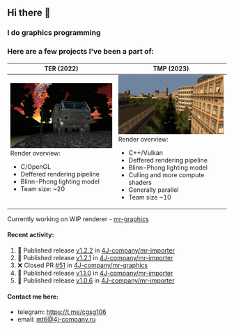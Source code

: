 ## Hi there 👋
### I do graphics programming
### Here are a few projects I've been a part of:  

TER (2022)            |  TMP (2023)
-------------------------|-------------------------
![](images/ter_screenshot_00_upscaled.webp) Render overview: <br><ul><li> C/OpenGL <li> Deffered rendering pipeline <li> Blinn-Phong lighting model <li> Team size: ~20 | ![](images/tmp_screenshot_01_upscaled.webp) Render overview: <br><ul><li> C++/Vulkan <li> Deffered rendering pipeline <li> Blinn-Phong lighting model <li> Culling and more compute shaders <li> Generally parallel <li> Team size ~10

Currently working on WIP renderer - [mr-graphics](https://github.com/4J-company/mr-graphics)  

#### Recent activity:
<!--START_SECTION:activity-->
1. 🚀 Published release [v1.2.2](https://github.com/4J-company/mr-importer/releases/tag/v1.2.2) in [4J-company/mr-importer](https://github.com/4J-company/mr-importer)
2. 🚀 Published release [v1.2.1](https://github.com/4J-company/mr-importer/releases/tag/v1.2.1) in [4J-company/mr-importer](https://github.com/4J-company/mr-importer)
3. ❌ Closed PR [#51](https://github.com/4J-company/mr-graphics/pull/51) in [4J-company/mr-graphics](https://github.com/4J-company/mr-graphics)
4. 🚀 Published release [v1.1.0](https://github.com/4J-company/mr-importer/releases/tag/v1.1.0) in [4J-company/mr-importer](https://github.com/4J-company/mr-importer)
5. 🚀 Published release [v1.0.6](https://github.com/4J-company/mr-importer/releases/tag/v1.0.6) in [4J-company/mr-importer](https://github.com/4J-company/mr-importer)
<!--END_SECTION:activity-->

#### Contact me here:
 - telegram: https://t.me/cgsg106
 - email:    mt6@4j-company.ru

